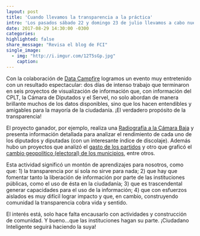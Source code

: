 ```yaml
---
layout: post
title: 'Cuando llevamos la transparencia a la práctica'
intro: 'Los pasados sábado 22 y domingo 23 de julio llevamos a cabo nuestro desafío "Datos, Dinero y Partidos", una hackathon en el que reunimos a 50 dater@s, diseñadores, periodistas y desarrolladores a trabajar en torno a la información que los partidos políticos de Chile están liberando a raíz de la nueva Ley de Partidos.'
date: 2017-08-29 14:30:00 -0300
categories:
highlighted: false
share_message: "Revisa el blog de FCI"
single_image:
  - img: "http://i.imgur.com/12T5sGp.jpg"
    caption:
---
```

Con la colaboración de [Data Campfire](http://www.datacampfire.com) logramos un evento muy entretenido con un resultado espectacular: dos días de intenso trabajo que terminaron en seis proyectos de visualización de información que, con información del CPLT, la Cámara de Diputados y el Servel, no solo abordan de manera brillante muchos de los datos disponibles, sino que los hacen entendibles y amigables para la mayoría de la ciudadanía. ¡El verdadero propósito de la transparencia!

El proyecto ganador, por ejemplo, realiza una [Radiografía a la Cámara Baja](http://www.socialmirrow.cl/) y presenta información detallada para analizar el rendimiento de cada uno de los diputados y diputadas (con un interesante índice de discolaje). Además hubo un proyectos que analizó el [gasto de los partidos](https://lorelero.github.io/cluster/) y otro que graficó el [cambio geopolítico (electoral) de los municipios](https://davidlaym.gitlab.io/hackaton-DDP/), entre otros.

Esta actividad significó un montón de aprendizajes para nosotros, como que: 1) la transparencia por sí sola no sirve para nada; 2) que hay que fomentar tanto la liberación de información por parte de las instituciones públicas, como el uso de ésta en la ciudadanía; 3) que es trascendental generar capacidades para el uso de la información; 4) que con esfuerzos aislados es muy difícil lograr impacto y que, en cambio, construyendo comunidad la transparencia cobra vida y sentido.

El interés está, solo hace falta encausarlo con actividades y construcción de comunidad. Y bueno...que las instituciones hagan su parte. ¡Ciudadano Inteligente seguirá haciendo la suya!
